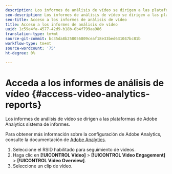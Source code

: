 ```yaml
---
description: Los informes de análisis de vídeo se dirigen a las plataformas de Adobe Analytics sistema de informes.
seo-description: Los informes de análisis de vídeo se dirigen a las plataformas de Adobe Analytics sistema de informes.
seo-title: Acceso a los informes de análisis de vídeo
title: Acceso a los informes de análisis de vídeo
uuid: 1c59e4fa-4577-42d9-b18b-0b4f799aa986
translation-type: tm+mt
source-git-commit: bc35da8b258056809ceaf18e33bed631047bc81b
workflow-type: tm+mt
source-wordcount: '75'
ht-degree: 0%

---
```



# Acceda a los informes de análisis de vídeo {#access-video-analytics-reports}

Los informes de análisis de vídeo se dirigen a las plataformas de Adobe Analytics sistema de informes.

Para obtener más información sobre la configuración de Adobe Analytics, consulte la documentación de [Adobe Analytics](https://microsite.omniture.com/t2/help/en_US/reference/).
1. Seleccione el RSID habilitado para seguimiento de videos.
1. Haga clic en **[!UICONTROL Video]** > **[!UICONTROL Video Engagement]** > **[!UICONTROL Video Overview]**.
1. Seleccione un clip de vídeo.